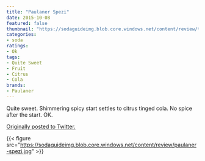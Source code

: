 ```yaml
---
title: "Paulaner Spezi"
date: 2015-10-08
featured: false
thumbnail: "https://sodaguideimg.blob.core.windows.net/content/review/thumbs/paulaner-spezi.jpg"
categories:
- soda
ratings:
- Ok
tags:
- Quite Sweet
- Fruit
- Citrus
- Cola
brands:
- Paulaner
---
```


Quite sweet. Shimmering spicy start settles to citrus tinged cola. No spice after the start. OK. 

[Originally posted to Twitter.](https://twitter.com/Cavorter/status/652197329143918592)

{{< figure src="https://sodaguideimg.blob.core.windows.net/content/review/paulaner-spezi.jpg" >}}

